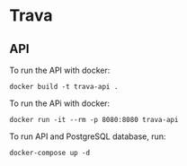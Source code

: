 Trava
=====

## API

To run the API with docker:

    docker build -t trava-api .


To run the APi with docker:

    docker run -it --rm -p 8080:8080 trava-api


To run API and PostgreSQL database, run:

    docker-compose up -d
